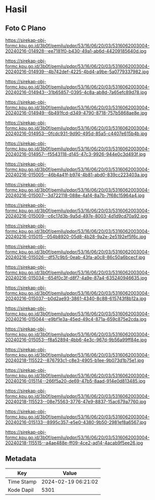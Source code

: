 # Hasil

## Foto C Plano

https://sirekap-obj-formc.kpu.go.id/3b0f/pemilu/pdpr/53/16/06/20/03/5316062003004-20240216-014928--ee7181f0-b430-49a1-ab6d-44209185640d.jpg

https://sirekap-obj-formc.kpu.go.id/3b0f/pemilu/pdpr/53/16/06/20/03/5316062003004-20240216-014939--4b742def-4225-4bd4-a9be-5a0779337982.jpg

https://sirekap-obj-formc.kpu.go.id/3b0f/pemilu/pdpr/53/16/06/20/03/5316062003004-20240216-014943--31b65857-0395-4c8a-ab8d-7a65efc89d78.jpg

https://sirekap-obj-formc.kpu.go.id/3b0f/pemilu/pdpr/53/16/06/20/03/5316062003004-20240216-014949--6b491fcd-d349-4790-8718-757b5868ae8e.jpg

https://sirekap-obj-formc.kpu.go.id/3b0f/pemilu/pdpr/53/16/06/20/03/5316062003004-20240216-014953--0fcdc931-9d90-495d-85a5-c4407e615b4b.jpg

https://sirekap-obj-formc.kpu.go.id/3b0f/pemilu/pdpr/53/16/06/20/03/5316062003004-20240216-014957--f5543118-d145-47c3-9926-944e0c3d493f.jpg

https://sirekap-obj-formc.kpu.go.id/3b0f/pemilu/pdpr/53/16/06/20/03/5316062003004-20240216-015005--46b4a41f-b974-4b81-abd0-839cc223403a.jpg

https://sirekap-obj-formc.kpu.go.id/3b0f/pemilu/pdpr/53/16/06/20/03/5316062003004-20240216-015007--3d722118-088e-4a14-8a7b-7f68c15964a4.jpg

https://sirekap-obj-formc.kpu.go.id/3b0f/pemilu/pdpr/53/16/06/20/03/5316062003004-20240216-015009--c6c17d3b-9a5d-497e-8003-4d1d9cd70a92.jpg

https://sirekap-obj-formc.kpu.go.id/3b0f/pemilu/pdpr/53/16/06/20/03/5316062003004-20240216-015015--054b8920-05d8-4b28-9a2e-2e5192ef5f6c.jpg

https://sirekap-obj-formc.kpu.go.id/3b0f/pemilu/pdpr/53/16/06/20/03/5316062003004-20240216-015026--df57c9b5-0eab-43fa-a0c8-86c50a6bcecf.jpg

https://sirekap-obj-formc.kpu.go.id/3b0f/pemilu/pdpr/53/16/06/20/03/5316062003004-20240216-015034--654f0c3f-d8f7-4a9e-87a4-635240946635.jpg

https://sirekap-obj-formc.kpu.go.id/3b0f/pemilu/pdpr/53/16/06/20/03/5316062003004-20240216-015037--b0d2ae93-3861-4340-8c88-615743f8b12a.jpg

https://sirekap-obj-formc.kpu.go.id/3b0f/pemilu/pdpr/53/16/06/20/03/5316062003004-20240216-015044--e9bf1e3a-45ed-49c4-871a-659c875e2cda.jpg

https://sirekap-obj-formc.kpu.go.id/3b0f/pemilu/pdpr/53/16/06/20/03/5316062003004-20240216-015053--f8a52894-4bb6-4e3c-967d-9b56a99ff84e.jpg

https://sirekap-obj-formc.kpu.go.id/3b0f/pemilu/pdpr/53/16/06/20/03/5316062003004-20240218-115522--876793c1-c8e3-4905-b1ee-9b073d1b75e1.jpg

https://sirekap-obj-formc.kpu.go.id/3b0f/pemilu/pdpr/53/16/06/20/03/5316062003004-20240216-015114--266f5a20-de69-47b5-8aad-914e0d813485.jpg

https://sirekap-obj-formc.kpu.go.id/3b0f/pemilu/pdpr/53/16/06/20/03/5316062003004-20240218-115523--08e75563-3776-47e9-8837-15ac679a7760.jpg

https://sirekap-obj-formc.kpu.go.id/3b0f/pemilu/pdpr/53/16/06/20/03/5316062003004-20240216-015133--8995c357-e5e0-4380-9b50-2981ef8a6567.jpg

https://sirekap-obj-formc.kpu.go.id/3b0f/pemilu/pdpr/53/16/06/20/03/5316062003004-20240218-115515--a4ae488e-ff09-4ce2-ad14-4acab9f5ee26.jpg


## Metadata

| Key        | Value               |
| ---------- | ------------------- |
| Time Stamp | 2024-02-19 06:21:02 |
| Kode Dapil | 5301                |



